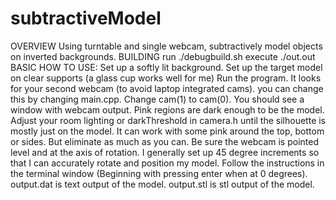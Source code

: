 # subtractiveModel
OVERVIEW
Using turntable and single webcam, subtractively model objects on inverted backgrounds.
BUILDING
run ./debugbuild.sh
execute ./out.out
BASIC HOW TO USE:
Set up a softly lit background.
Set up the target model on clear supports (a glass cup works well for me)
Run the program. It looks for your second webcam (to avoid laptop integrated cams). you can change this by changing main.cpp. Change cam(1) to cam(0).
You should see a window with webcam output. Pink regions are dark enough to be the model. Adjust your room lighting or darkThreshold in camera.h until the silhouette is mostly just on the model. It can work with some pink around the top, bottom or sides. But eliminate as much as you can.
Be sure the webcam is pointed level and at the axis of rotation.
I generally set up 45 degree increments so that I can accurately rotate and position my model.
Follow the instructions in the terminal window (Beginning with pressing enter when at 0 degrees).
output.dat is text output of the model.
output.stl is stl output of the model.
